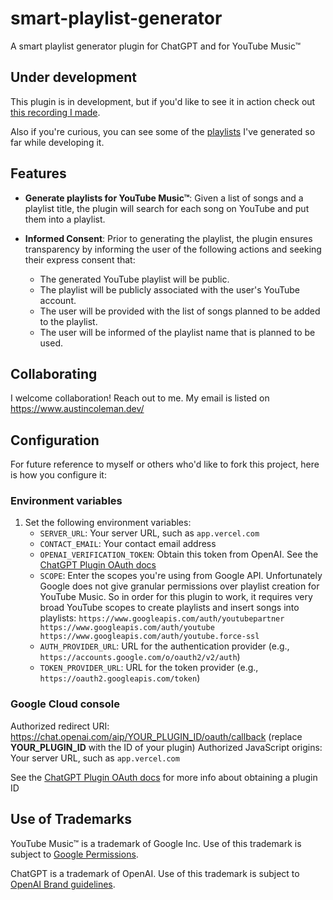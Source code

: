 # smart-playlist-generator

A smart playlist generator plugin for ChatGPT and for YouTube Music™

## Under development

This plugin is in development, but if you'd like to see it in action check out [this recording I made](https://www.linkedin.com/feed/update/urn:li:activity:7067945888945508352/).

Also if you're curious, you can see some of the [playlists](https://music.youtube.com/browse/UC7S-wmivIpyNwZVrc3PlA-A) I've generated so far while developing it.

## Features

- **Generate playlists for YouTube Music™**: Given a list of songs and a playlist title, the plugin will search for each song on YouTube and put them into a playlist.

- **Informed Consent**: Prior to generating the playlist, the plugin ensures transparency by informing the user of the following actions and seeking their express consent that:
  - The generated YouTube playlist will be public.
  - The playlist will be publicly associated with the user's YouTube account.
  - The user will be provided with the list of songs planned to be added to the playlist.
  - The user will be informed of the playlist name that is planned to be used.

## Collaborating

I welcome collaboration! Reach out to me. My email is listed on https://www.austincoleman.dev/

## Configuration

For future reference to myself or others who'd like to fork this project, here is how you configure it:

### Environment variables
1. Set the following environment variables:
   - `SERVER_URL`: Your server URL, such as `app.vercel.com`
   - `CONTACT_EMAIL`: Your contact email address
   - `OPENAI_VERIFICATION_TOKEN`: Obtain this token from OpenAI. See the [ChatGPT Plugin OAuth docs](https://platform.openai.com/docs/plugins/authentication/oauth)
   - `SCOPE`: Enter the scopes you're using from Google API. Unfortunately Google does not give granular permissions over playlist creation for YouTube Music. So in order for this plugin to work, it requires very broad YouTube scopes to create playlists and insert songs into playlists: `https://www.googleapis.com/auth/youtubepartner https://www.googleapis.com/auth/youtube https://www.googleapis.com/auth/youtube.force-ssl`
   - `AUTH_PROVIDER_URL`: URL for the authentication provider (e.g., `https://accounts.google.com/o/oauth2/v2/auth`)
   - `TOKEN_PROVIDER_URL`: URL for the token provider (e.g., `https://oauth2.googleapis.com/token`)

### Google Cloud console
Authorized redirect URI: https://chat.openai.com/aip/YOUR_PLUGIN_ID/oauth/callback (replace **YOUR_PLUGIN_ID** with the ID of your plugin)
Authorized JavaScript origins: Your server URL, such as `app.vercel.com`

See the [ChatGPT Plugin OAuth docs](https://platform.openai.com/docs/plugins/authentication/oauth) for more info about obtaining a plugin ID

## Use of Trademarks

YouTube Music™ is a trademark of Google Inc. Use of this trademark is subject to [Google Permissions](https://about.google/brand-resource-center/).

ChatGPT is a trademark of OpenAI. Use of this trademark is subject to [OpenAI Brand guidelines](https://openai.com/brand).
